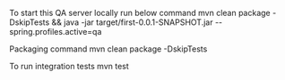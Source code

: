 To start this QA server locally run below command
mvn clean package -DskipTests && java -jar target/first-0.0.1-SNAPSHOT.jar --spring.profiles.active=qa

Packaging command
mvn clean package -DskipTests

To run integration tests
mvn test